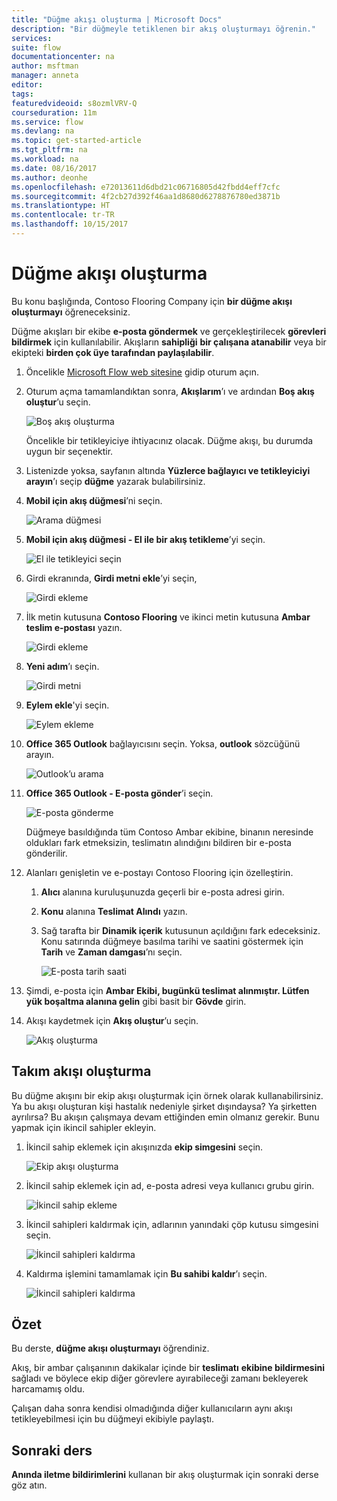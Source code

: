 ```yaml
---
title: "Düğme akışı oluşturma | Microsoft Docs"
description: "Bir düğmeyle tetiklenen bir akış oluşturmayı öğrenin."
services: 
suite: flow
documentationcenter: na
author: msftman
manager: anneta
editor: 
tags: 
featuredvideoid: s8ozmlVRV-Q
courseduration: 11m
ms.service: flow
ms.devlang: na
ms.topic: get-started-article
ms.tgt_pltfrm: na
ms.workload: na
ms.date: 08/16/2017
ms.author: deonhe
ms.openlocfilehash: e72013611d6dbd21c06716805d42fbdd4eff7cfc
ms.sourcegitcommit: 4f2cb27d392f46aa1d8680d6278876780ed3871b
ms.translationtype: HT
ms.contentlocale: tr-TR
ms.lasthandoff: 10/15/2017
---
```

# <a name="create-a-button-flow"></a>Düğme akışı oluşturma
Bu konu başlığında, Contoso Flooring Company için **bir düğme akışı oluşturmayı** öğreneceksiniz. 

Düğme akışları bir ekibe **e-posta göndermek** ve gerçekleştirilecek **görevleri bildirmek** için kullanılabilir. Akışların **sahipliği** **bir çalışana atanabilir** veya bir ekipteki **birden çok üye tarafından paylaşılabilir**.  

1. Öncelikle [Microsoft Flow web sitesine](https://ms.flow.microsoft.com) gidip oturum açın.
2. Oturum açma tamamlandıktan sonra, **Akışlarım**’ı ve ardından **Boş akış oluştur**’u seçin.
   
    ![Boş akış oluşturma](./media/learning-create-button-flow/2-create-from-blank.png)
   
    Öncelikle bir tetikleyiciye ihtiyacınız olacak. Düğme akışı, bu durumda uygun bir seçenektir. 
3. Listenizde yoksa, sayfanın altında **Yüzlerce bağlayıcı ve tetikleyiciyi arayın**’ı seçip **düğme** yazarak bulabilirsiniz. 
4. **Mobil için akış düğmesi**’ni seçin.
   
    ![Arama düğmesi](./media/learning-create-button-flow/3-button-flow.png) 
5. **Mobil için akış düğmesi - El ile bir akış tetikleme**’yi seçin.
   
    ![El ile tetikleyici seçin](./media/learning-create-button-flow/4-press-it.png)
6. Girdi ekranında, **Girdi metni ekle**’yi seçin,
   
    ![Girdi ekleme](./media/learning-create-button-flow/5-add-input.png)
7. İlk metin kutusuna **Contoso Flooring** ve ikinci metin kutusuna **Ambar teslim e-postası** yazın.
   
    ![Girdi ekleme](./media/learning-create-button-flow/6-text-for-flow.png)
8. **Yeni adım**’ı seçin. 
   
    ![Girdi metni](./media/learning-create-button-flow/7-input-description.png)
9. **Eylem ekle**'yi seçin. 
   
    ![Eylem ekleme](./media/learning-create-button-flow/8-add-an-action.png)
10. **Office 365 Outlook** bağlayıcısını seçin. Yoksa, **outlook** sözcüğünü arayın.
    
     ![Outlook’u arama](./media/learning-create-button-flow/9-search-outlook.png)
11. **Office 365 Outlook - E-posta gönder**’i seçin.
    
     ![E-posta gönderme](./media/learning-create-button-flow/10-send-email.png)
    
     Düğmeye basıldığında tüm Contoso Ambar ekibine, binanın neresinde oldukları fark etmeksizin, teslimatın alındığını bildiren bir e-posta gönderilir.
12. Alanları genişletin ve e-postayı Contoso Flooring için özelleştirin.
    
    1. **Alıcı** alanına kuruluşunuzda geçerli bir e-posta adresi girin.
    2. **Konu** alanına **Teslimat Alındı** yazın. 
    3. Sağ tarafta bir **Dinamik içerik** kutusunun açıldığını fark edeceksiniz. Konu satırında düğmeye basılma tarihi ve saatini göstermek için **Tarih** ve **Zaman damgası**’nı seçin. 
       
        ![E-posta tarih saati](./media/learning-create-button-flow/11-email-date-time.png)
13. Şimdi, e-posta için **Ambar Ekibi, bugünkü teslimat alınmıştır. Lütfen yük boşaltma alanına gelin** gibi basit bir **Gövde** girin.
14. Akışı kaydetmek için **Akış oluştur**’u seçin.
    
     ![Akış oluşturma](./media/learning-create-button-flow/12-create-flow.png)

## <a name="create-a-team-flow"></a>Takım akışı oluşturma
Bu düğme akışını bir ekip akışı oluşturmak için örnek olarak kullanabilirsiniz. Ya bu akışı oluşturan kişi hastalık nedeniyle şirket dışındaysa? Ya şirketten ayrılırsa? Bu akışın çalışmaya devam ettiğinden emin olmanız gerekir. Bunu yapmak için ikincil sahipler ekleyin.

1. İkincil sahip eklemek için akışınızda **ekip simgesini** seçin.
   
    ![Ekip akışı oluşturma](./media/learning-create-button-flow/13-create-team-flow.png) 
2. İkincil sahip eklemek için ad, e-posta adresi veya kullanıcı grubu girin.
   
    ![İkincil sahip ekleme](./media/learning-create-button-flow/14-add-co-owners.png)
3. İkincil sahipleri kaldırmak için, adlarının yanındaki çöp kutusu simgesini seçin.
   
    ![İkincil sahipleri kaldırma](./media/learning-create-button-flow/15-remove-co-owners.png)
4. Kaldırma işlemini tamamlamak için **Bu sahibi kaldır**’ı seçin.
   
    ![İkincil sahipleri kaldırma](./media/learning-create-button-flow/16-agree-to-remove.png)

## <a name="summary"></a>Özet
Bu derste, **düğme akışı oluşturmayı** öğrendiniz. 

Akış, bir ambar çalışanının dakikalar içinde bir **teslimatı** **ekibine bildirmesini** sağladı ve böylece ekip diğer görevlere ayırabileceği zamanı bekleyerek harcamamış oldu. 

Çalışan daha sonra kendisi olmadığında diğer kullanıcıların aynı akışı tetikleyebilmesi için bu düğmeyi ekibiyle paylaştı.

## <a name="next-lesson"></a>Sonraki ders
**Anında iletme bildirimlerini** kullanan bir akış oluşturmak için sonraki derse göz atın.

